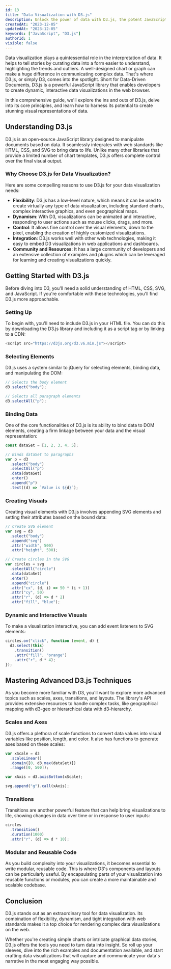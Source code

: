 ```yaml
---
id: 13
title: "Data Visualization with D3.js"
description: Unlock the power of data with D3.js, the potent JavaScript library for creating dynamic, interactive visualizations. Learn how to transform your data into compelling visual stories.
createdAt: "2023-12-05"
updatedAt: "2023-12-05"
keywords: ["JavaScript", "D3.js"]
authorId: 1
visible: false
---
```


Data visualization plays a quintessential role in the interpretation of data. It helps to tell stories by curating data into a form easier to understand, highlighting the trends and outliers. A well-designed chart or graph can make a huge difference in communicating complex data. That's where D3.js, or simply D3, comes into the spotlight. Short for Data-Driven Documents, D3.js is a powerful JavaScript library that enables developers to create dynamic, interactive data visualizations in the web browser.

In this comprehensive guide, we'll explore the ins and outs of D3.js, delve into its core principles, and learn how to harness its potential to create stunning visual representations of data.

## Understanding D3.js

D3.js is an open-source JavaScript library designed to manipulate documents based on data. It seamlessly integrates with web standards like HTML, CSS, and SVG to bring data to life. Unlike many other libraries that provide a limited number of chart templates, D3.js offers complete control over the final visual output.

### Why Choose D3.js for Data Visualization?

Here are some compelling reasons to use D3.js for your data visualization needs:

- **Flexibility**: D3.js has a low-level nature, which means it can be used to create virtually any type of data visualization, including standard charts, complex interactive graphics, and even geographical maps.
- **Dynamism**: With D3, visualizations can be animated and interactive, responding to user actions such as mouse clicks, drags, and more.
- **Control**: It allows fine control over the visual elements, down to the pixel, enabling the creation of highly customized visualizations.
- **Integration**: D3.js works well with other web technologies, making it easy to embed D3 visualizations in web applications and dashboards.
- **Community and Resources**: It has a large community of developers and an extensive collection of examples and plugins which can be leveraged for learning and creating visualizations quickly.

## Getting Started with D3.js

Before diving into D3, you'll need a solid understanding of HTML, CSS, SVG, and JavaScript. If you're comfortable with these technologies, you'll find D3.js more approachable.

### Setting Up

To begin with, you'll need to include D3.js in your HTML file. You can do this by downloading the D3.js library and including it as a script tag or by linking to a CDN:

```js
<script src="https://d3js.org/d3.v6.min.js"></script>
```

### Selecting Elements

D3.js uses a system similar to jQuery for selecting elements, binding data, and manipulating the DOM:

```js
// Selects the body element
d3.select("body");

// Selects all paragraph elements
d3.selectAll("p");
```

### Binding Data

One of the core functionalities of D3.js is its ability to bind data to DOM elements, creating a firm linkage between your data and the visual representation:

```js
const dataSet = [1, 2, 3, 4, 5];

// Binds dataSet to paragraphs
var p = d3
  .select("body")
  .selectAll("p")
  .data(dataSet)
  .enter()
  .append("p")
  .text((d) => `Value is ${d}`);
```

### Creating Visuals

Creating visual elements with D3.js involves appending SVG elements and setting their attributes based on the bound data:

```js
// Create SVG element
var svg = d3
  .select("body")
  .append("svg")
  .attr("width", 500)
  .attr("height", 500);

// Create circles in the SVG
var circles = svg
  .selectAll("circle")
  .data(dataSet)
  .enter()
  .append("circle")
  .attr("cx", (d, i) => 50 * (i + 1))
  .attr("cy", 50)
  .attr("r", (d) => d * 2)
  .attr("fill", "blue");
```

### Dynamic and Interactive Visuals

To make a visualization interactive, you can add event listeners to SVG elements:

```js
circles.on("click", function (event, d) {
  d3.select(this)
    .transition()
    .attr("fill", "orange")
    .attr("r", d * 4);
});
```

## Mastering Advanced D3.js Techniques

As you become more familiar with D3, you'll want to explore more advanced topics such as scales, axes, transitions, and layouts. The library's API provides extensive resources to handle complex tasks, like geographical mapping with d3-geo or hierarchical data with d3-hierarchy.

### Scales and Axes

D3.js offers a plethora of scale functions to convert data values into visual variables like position, length, and color. It also has functions to generate axes based on these scales:

```js
var xScale = d3
  .scaleLinear()
  .domain([0, d3.max(dataSet)])
  .range([0, 500]);

var xAxis = d3.axisBottom(xScale);

svg.append("g").call(xAxis);
```

### Transitions

Transitions are another powerful feature that can help bring visualizations to life, showing changes in data over time or in response to user inputs:

```js
circles
  .transition()
  .duration(1000)
  .attr("r", (d) => d * 10);
```

### Modular and Reusable Code

As you build complexity into your visualizations, it becomes essential to write modular, reusable code. This is where D3's components and layouts can be particularly useful. By encapsulating parts of your visualization into reusable functions or modules, you can create a more maintainable and scalable codebase.

## Conclusion

D3.js stands out as an extraordinary tool for data visualization. Its combination of flexibility, dynamism, and tight integration with web standards makes it a top choice for rendering complex data visualizations on the web.

Whether you're creating simple charts or intricate graphical data stories, D3.js offers the tools you need to turn data into insight. So roll up your sleeves, dive into the rich examples and documentation available, and start crafting data visualizations that will capture and communicate your data's narrative in the most engaging way possible.
